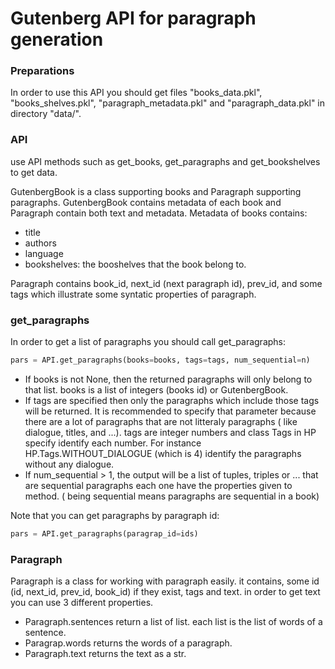 # Gutenberg API for paragraph generation

### Preparations

In order to use this API you should get files "books_data.pkl", "books_shelves.pkl", "paragraph_metadata.pkl" and "paragraph_data.pkl" in directory "data/".


### API

use API methods such as get_books, get_paragraphs and get_bookshelves to get data. 

GutenbergBook is a class supporting books and Paragraph supporting paragraphs. GutenbergBook contains metadata of each book and Paragraph contain both text and metadata. Metadata of books contains:
* title
* authors
* language 
* bookshelves: the booshelves that the book belong to.

Paragraph contains book_id, next_id \(next paragraph id\), prev_id, and some tags which illustrate some syntatic properties of paragraph.


### get_paragraphs

In order to get a list of paragraphs you should call get_paragraphs:
```python
pars = API.get_paragraphs(books=books, tags=tags, num_sequential=n)
```

* If books is not None, then the returned paragraphs will only belong to that list. books is a list of integers \(books id\) or GutenbergBook.
* If tags are specified then only the paragraphs which include those tags will be returned. It is recommended to specify that parameter because there are a lot of paragraphs that are not litteraly paragraphs
\( like dialogue, titles, and ...\). tags are integer numbers and class Tags in HP specify identify each number. For instance HP.Tags.WITHOUT_DIALOGUE (which is 4) identify the paragraphs without any dialogue.
* If num_sequential > 1, the output will be a list of tuples, triples or ... that are sequential paragraphs each one have the properties given to method. \( being sequential means paragraphs are sequential in a book\) 

Note that you can get paragraphs by paragraph id:

```python
pars = API.get_paragraphs(paragrap_id=ids)
```

### Paragraph
Paragraph is a class for working with paragraph easily. it contains, some id (id, next_id, prev_id, book_id) if they exist, tags and text. in order to get text you can use 3 different properties.
* Paragraph.sentences return a list of list. each list is the list of words of a sentence.
* Paragrap.words returns the words of a paragraph.
* Paragraph.text returns the text as a str.


